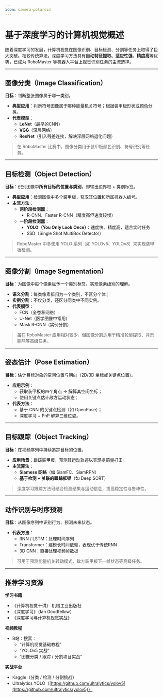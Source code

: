 ```yaml
---
icon: camera-polaroid
---
```


# 基于深度学习的计算机视觉概述

随着深度学习的发展，计算机视觉在图像识别、目标检测、分割等任务上取得了巨大突破。相较传统算法，深度学习方法具有**自动特征提取、适应性强、精度高**等优势，已成为 RoboMaster 等机器人平台上视觉识别任务的主流选择。

***

## 图像分类（Image Classification）

**目标**：判断整张图像属于哪一类别。

* **典型应用**：判断符号图像属于哪种能量机关符号；根据装甲板形状或颜色分类。
* **代表模型**：
  * **LeNet**（最早的CNN）
  * **VGG**（深层网络）
  * **ResNet**（引入残差连接，解决深层网络退化问题）

> 在 RoboMaster 比赛中，图像分类用于装甲板颜色识别、符号识别等任务。

***

## 目标检测（Object Detection）

**目标**：识别图像中**所有目标的位置与类别**，即输出边界框 + 类别标签。

* **典型应用**：检测图像中多个装甲板，获取其位置和所属机器人编号。
* **主流方法**：
  * **两阶段检测器**：
    * R-CNN、Faster R-CNN（精度高但速度较慢）
  * **一阶段检测器**：
    * **YOLO（You Only Look Once）**：速度快、精度高，适合实时任务
    * SSD（Single Shot MultiBox Detector）

> RoboMaster 中多使用 YOLO 系列（如 YOLOv5、YOLOv8）来实现装甲板检测。

***

## 图像分割（Image Segmentation）

**目标**：为图像中每个像素赋予一个类别标签，实现像素级别的理解。

* **语义分割**：每类像素都归为一个类别，不区分个体；
* **实例分割**：不仅分类，还区分同类中不同实例。
* **代表模型**：
  * FCN（全卷积网络）
  * U-Net（医学图像中常用）
  * Mask R-CNN（实例分割）

> 虽在 RoboMaster 应用相对较少，但图像分割适用于精准轮廓提取、背景剔除等高级任务。

***

## 姿态估计（Pose Estimation）

**目标**：估计目标对象的空间位置与朝向（2D/3D 坐标或关键点位置）。

* **应用示例**：
  * 获取装甲板的四个角点 → 解算其空间坐标；
  * 使用关键点估计敌方运动状态；
* **代表方法**：
  * 基于 CNN 的关键点检测（如 OpenPose）；
  * 深度学习 + PnP 解算三维位姿。

***

## 目标跟踪（Object Tracking）

**目标**：在视频序列中持续追踪目标的位置。

* **应用场景**：跟踪装甲板，预测其运动轨迹以实现提前量打击。
* **主流算法**：
  * **Siamese 网络**（如 SiamFC、SiamRPN）
  * **基于检测 + 关联的跟踪框架**（如 Deep SORT）

> 深度学习跟踪方法可结合检测结果与运动信息，提高稳定性与鲁棒性。

***

## 动作识别与时序预测

**目标**：从图像序列中识别行为、预测未来状态。

* **代表方法**：
  * RNN / LSTM：处理时间序列
  * Transformer：建模长时间依赖，表现优于传统RNN
  * 3D CNN：直接处理视频帧数据

> 可用于预测能量机关转动模式、敌方装甲板下一帧状态等高级任务。

***

## 推荐学习资源

**学习书籍**

* 《计算机视觉十讲》 机械工业出版社
* 《深度学习》（Ian Goodfellow）
* 《深度学习与计算机视觉实战》

**视频教程**

* B站：搜索：
  * “计算机视觉基础教程”
  * “YOLOv5 实战”
  * “图像分类 / 跟踪 / 分割项目实战”

**实战平台**

* Kaggle（分类 / 检测 / 分割挑战）
* Ultralytics YOLO（[https://github.com/ultralytics/yolov5](https://github.com/ultralytics/yolov5)）

